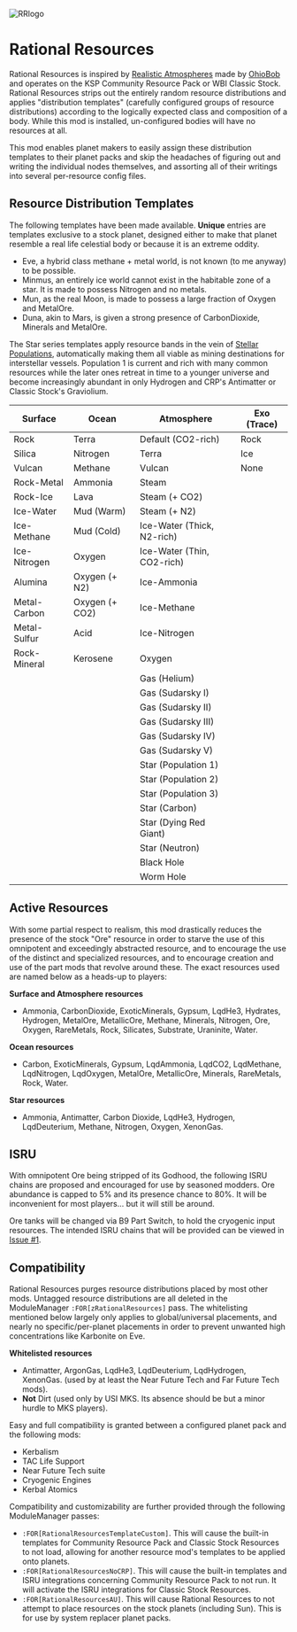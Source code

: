 ![RRlogo](https://raw.githubusercontent.com/JadeOfMaar/RealisticResources/master/RRlogo.png)
# Rational Resources
Rational Resources is inspired by [Realistic Atmospheres](https://github.com/OhioBob/Realistic-Atmospheres) made by [OhioBob](https://github.com/OhioBob/) and operates on the KSP Community Resource Pack or WBI Classic Stock.
Rational Resources strips out the entirely random resource distributions and applies "distribution templates" (carefully configured groups of resource distributions) according to the logically expected class and composition of a body. While this mod is installed, un-configured bodies will have no resources at all.

This mod enables planet makers to easily assign these distribution templates to their planet packs and skip the headaches of figuring out and writing the individual nodes themselves, and assorting all of their writings into several per-resource config files.

## Resource Distribution Templates
The following templates have been made available. **Unique** entries are templates exclusive to a stock planet, designed either to make that planet resemble a real life celestial body or because it is an extreme oddity.
* Eve, a hybrid class methane + metal world, is not known (to me anyway) to be possible.
* Minmus, an entirely ice world cannot exist in the habitable zone of a star. It is made to possess Nitrogen and no metals.
* Mun, as the real Moon, is made to possess a large fraction of Oxygen and MetalOre.
* Duna, akin to Mars, is given a strong presence of CarbonDioxide, Minerals and MetalOre.

The Star series templates apply resource bands in the vein of [Stellar Populations](https://en.wikipedia.org/wiki/Stellar_population), automatically making them all viable as mining destinations for interstellar vessels. Population 1 is current and rich with many common resources while the later ones retreat in time to a younger universe and become increasingly abundant in only Hydrogen and CRP's Antimatter or Classic Stock's Graviolium.

| Surface | Ocean | Atmosphere | Exo (Trace) |
| --- | --- | --- | --- |
| Rock | Terra | Default (CO2-rich) | Rock |
| Silica | Nitrogen | Terra |  Ice |
| Vulcan | Methane | Vulcan |  None |
| Rock-Metal | Ammonia | Steam |
| Rock-Ice | Lava | Steam (+ CO2) | |
| Ice-Water | Mud (Warm) | Steam (+ N2) |
| Ice-Methane | Mud (Cold) | Ice-Water (Thick, N2-rich) |
| Ice-Nitrogen | Oxygen | Ice-Water (Thin, CO2-rich) |
| Alumina | Oxygen (+ N2) | Ice-Ammonia |
| Metal-Carbon | Oxygen (+ CO2) | Ice-Methane |
| Metal-Sulfur | Acid | Ice-Nitrogen |
| Rock-Mineral | Kerosene | Oxygen |
| | | Gas (Helium) |
| | | Gas (Sudarsky I) |
| | | Gas (Sudarsky II) |
| | | Gas (Sudarsky III) |
| | | Gas (Sudarsky IV) |
| | | Gas (Sudarsky V) |
| | | Star (Population 1) |
| | | Star (Population 2) |
| | | Star (Population 3) |
| | | Star (Carbon) |
| | | Star (Dying Red Giant) |
| | | Star (Neutron) |
| | | Black Hole |
| | | Worm Hole |

## Active Resources
With some partial respect to realism, this mod drastically reduces the presence of the stock "Ore" resource in order to starve the use of this omnipotent and exceedingly abstracted resource, and to encourage the use of the distinct and specialized resources, and to encourage creation and use of the part mods that revolve around these. The exact resources used are named below as a heads-up to players:

**Surface and Atmosphere resources**
* Ammonia, CarbonDioxide, ExoticMinerals, Gypsum, LqdHe3, Hydrates, Hydrogen, MetalOre, MetallicOre, Methane, Minerals, Nitrogen, Ore, Oxygen, RareMetals, Rock, Silicates, Substrate, Uraninite, Water.

**Ocean resources**
* Carbon, ExoticMinerals, Gypsum, LqdAmmonia, LqdCO2, LqdMethane, LqdNitrogen, LqdOxygen, MetalOre, MetallicOre, Minerals, RareMetals, Rock, Water.

**Star resources**
* Ammonia, Antimatter, Carbon Dioxide, LqdHe3, Hydrogen, LqdDeuterium, Methane, Nitrogen, Oxygen, XenonGas.

## ISRU
 With omnipotent Ore being stripped of its Godhood, the following ISRU chains are proposed and encouraged for use by seasoned modders. Ore abundance is capped to 5% and its presence chance to 80%. It will be inconvenient for most players... but it will still be around.

Ore tanks will be changed via B9 Part Switch, to hold the cryogenic input resources. The intended ISRU chains that will be provided can be viewed in [Issue #1](https://github.com/JadeOfMaar/RealisticResources/issues/1).

## Compatibility
Rational Resources purges resource distributions placed by most other mods. Untagged resource distributions are all deleted in the ModuleManager `:FOR[zRationalResources]` pass. The whitelisting mentioned below largely only applies to global/universal placements, and nearly no specific/per-planet placements in order to prevent unwanted high concentrations like Karbonite on Eve.

**Whitelisted resources**
* Antimatter, ArgonGas, LqdHe3, LqdDeuterium, LqdHydrogen, XenonGas. (used by at least the Near Future Tech and Far Future Tech mods).
* __Not__ Dirt (used only by USI MKS. Its absence should be but a minor hurdle to MKS players).

Easy and full compatibility is granted between a configured planet pack and the following mods:
* Kerbalism
* TAC Life Support
* Near Future Tech suite
* Cryogenic Engines
* Kerbal Atomics

Compatibility and customizability are further provided through the following ModuleManager passes:
- `:FOR[RationalResourcesTemplateCustom]`. This will cause the built-in templates for Community Resource Pack and Classic Stock Resources to not load, allowing for another resource mod's templates to be applied onto planets.
- `:FOR[RationalResourcesNoCRP]`. This will cause the built-in templates and ISRU integrations concerning Community Resource Pack to not run. It will activate the ISRU integrations for Classic Stock Resources.
- `:FOR[RationalResourcesAU]`. This will cause Rational Resources to not attempt to place resources on the stock planets (including Sun). This is for use by system replacer planet packs.